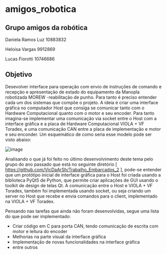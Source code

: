 # amigos_robotica

## Grupo amigos da robótica

Daniela Ramos Luz 10883832

Heloísa Vargas  9912869

Lucas Fiorotti 10746686

## Objetivo
Desevolver interface para operação com envio de instruções de comando e recepção e apresentação de estado do equipamento da Manopla robotizada
MOREW -reabilitação de punho. 
Para tanto é preciso entender cada um dos sistemas que compõe o projeto. A ideia é criar uma interface gráfica no computador Host que consiga se comunicar tanto com o Hardware Computacional quanto com o motor e seu encoder.
Para tanto imagina-se implementar uma comunicação via socket entre o Host com a interface gráfica e a placa de Hardware Computacional VIOLA + VF Toradex, e uma comunicação CAN entre a placa de implementação e motor e seu enconder. Um esquemático de como seria esse modelo pode ser visto abaixo:

 ![image](https://user-images.githubusercontent.com/71453516/166116547-45b5193a-db7b-4348-a75c-2a7ec504035e.png)

Analisando o que já foi feito no último desenvolvimento deste tema pelo grupo do ano passado que está no seguinte diretório [ https://github.com/VicDaArSh/Trabalho_Embarcados_2 ], pode-se entender que um protótipo inicial de  interface gráfica para o Host foi criada usando a biblioteca PyQt5 de Python, que permite criar aplicações de GUI usando o toolkit de design de telas Qt. A comunicação entre o Host e VIOLA + VF Toradex, também foi implementada usando socket, ou seja criando um server no Host que recebe e envia comandos para o client, implementado na  VIOLA + VF Toradex.

Pensando nas tarefas que ainda não foram desenvolvidas, segue uma lista do que pode ser implementado:

- Criar código em C para porta CAN, tendo comunicação de escrita com motor e leitura do encoder
- Melhorias na parte visual da interface gráfica
- Implementação de novas funcionalidades na interface gráfica
- entre outros
